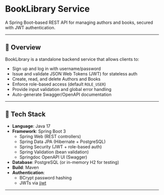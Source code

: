 # BookLibrary Service

A Spring Boot–based REST API for managing authors and books, secured with JWT authentication.

---

## 📖 Overview

BookLibrary is a standalone backend service that allows clients to:

- Sign up and log in with username/password  
- Issue and validate JSON Web Tokens (JWT) for stateless auth  
- Create, read, and delete Authors and Books  
- Enforce role-based access (default `ROLE_USER`)  
- Provide input validation and global error handling  
- Auto-generate Swagger/OpenAPI documentation

---

## 🚀 Tech Stack

- **Language**: Java 17  
- **Framework**: Spring Boot 3  
  - Spring Web (REST controllers)  
  - Spring Data JPA (Hibernate + PostgreSQL)  
  - Spring Security (JWT + role-based auth)  
  - Spring Validation (bean validation)  
  - Springdoc OpenAPI UI (Swagger)  
- **Database**: PostgreSQL (or in-memory H2 for testing)  
- **Build**: Maven  
- **Authentication**:  
  - BCrypt password hashing  
  - JWTs via [jjwt](https://github.com/jwtk/jjwt)  
    

---



   
